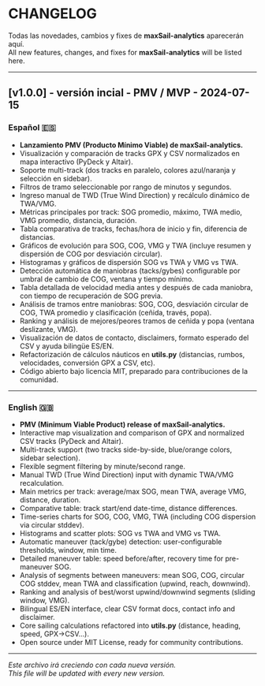 # CHANGELOG

Todas las novedades, cambios y fixes de **maxSail-analytics** aparecerán aquí.  
All new features, changes, and fixes for **maxSail-analytics** will be listed here.

---

## [v1.0.0] - versión incial - PMV / MVP - 2024-07-15

### Español 🇪🇸

- **Lanzamiento PMV (Producto Mínimo Viable) de maxSail-analytics.**
- Visualización y comparación de tracks GPX y CSV normalizados en mapa interactivo (PyDeck y Altair).
- Soporte multi-track (dos tracks en paralelo, colores azul/naranja y selección en sidebar).
- Filtros de tramo seleccionable por rango de minutos y segundos.
- Ingreso manual de TWD (True Wind Direction) y recálculo dinámico de TWA/VMG.
- Métricas principales por track: SOG promedio, máximo, TWA medio, VMG promedio, distancia, duración.
- Tabla comparativa de tracks, fechas/hora de inicio y fin, diferencia de distancias.
- Gráficos de evolución para SOG, COG, VMG y TWA (incluye resumen y dispersión de COG por desviación circular).
- Histogramas y gráficos de dispersión SOG vs TWA y VMG vs TWA.
- Detección automática de maniobras (tacks/gybes) configurable por umbral de cambio de COG, ventana y tiempo mínimo.
- Tabla detallada de velocidad media antes y después de cada maniobra, con tiempo de recuperación de SOG previa.
- Análisis de tramos entre maniobras: SOG, COG, desviación circular de COG, TWA promedio y clasificación (ceñida, través, popa).
- Ranking y análisis de mejores/peores tramos de ceñida y popa (ventana deslizante, VMG).
- Visualización de datos de contacto, disclaimers, formato esperado del CSV y ayuda bilingüe ES/EN.
- Refactorización de cálculos náuticos en **utils.py** (distancias, rumbos, velocidades, conversión GPX a CSV, etc).
- Código abierto bajo licencia MIT, preparado para contribuciones de la comunidad.

---

### English 🇬🇧

- **PMV (Minimum Viable Product) release of maxSail-analytics.**
- Interactive map visualization and comparison of GPX and normalized CSV tracks (PyDeck and Altair).
- Multi-track support (two tracks side-by-side, blue/orange colors, sidebar selection).
- Flexible segment filtering by minute/second range.
- Manual TWD (True Wind Direction) input with dynamic TWA/VMG recalculation.
- Main metrics per track: average/max SOG, mean TWA, average VMG, distance, duration.
- Comparative table: track start/end date-time, distance differences.
- Time-series charts for SOG, COG, VMG, TWA (including COG dispersion via circular stddev).
- Histograms and scatter plots: SOG vs TWA and VMG vs TWA.
- Automatic maneuver (tack/gybe) detection: user-configurable thresholds, window, min time.
- Detailed maneuver table: speed before/after, recovery time for pre-maneuver SOG.
- Analysis of segments between maneuvers: mean SOG, COG, circular COG stddev, mean TWA and classification (upwind, reach, downwind).
- Ranking and analysis of best/worst upwind/downwind segments (sliding window, VMG).
- Bilingual ES/EN interface, clear CSV format docs, contact info and disclaimer.
- Core sailing calculations refactored into **utils.py** (distance, heading, speed, GPX→CSV...).
- Open source under MIT License, ready for community contributions.

---

*Este archivo irá creciendo con cada nueva versión.*  
*This file will be updated with every new version.*
